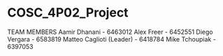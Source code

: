 # COSC_4P02_Project

TEAM MEMBERS 
Aamir Dhanani - 6463012 
Alex Freer - 6452551
Diego Vergara - 6583819 
Matteo Caglioti (Leader) - 6418784
Mike Tchoupiak - 6397053
